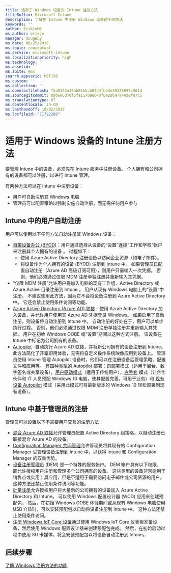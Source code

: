 ```yaml
---
title: 适用于 Windows 设备的 Intune 注册方法
titleSuffix: Microsoft Intune
description: 了解在 Intune 中注册 Windows 设备的不同方法
keywords: ''
author: ErikjeMS
ms.author: erikje
manager: dougeby
ms.date: 06/25/2019
ms.topic: conceptual
ms.service: microsoft-intune
ms.localizationpriority: high
ms.technology: ''
ms.assetid: ''
ms.suite: ems
search.appverid: MET150
ms.custom: ''
ms.collection: ''
ms.openlocfilehash: f5a8153a19ab81bbcb07b4fbb3e49328897c9d1d
ms.sourcegitcommit: 88b6e6d70f5fa15708e640f6e20b97a442ef07c5
ms.translationtype: HT
ms.contentlocale: zh-CN
ms.lasthandoff: 10/02/2019
ms.locfileid: "71722288"
---
```

# <a name="intune-enrollment-methods-for-windows-devices"></a>适用于 Windows 设备的 Intune 注册方法

要管理 Intune 中的设备，必须先在 Intune 服务中注册设备。 个人拥有和公司拥有的设备都可以注册，以进行 Intune 管理。 

有两种方法可以在 Intune 中注册设备：
- 用户可自助注册其 Windows 电脑 
- 管理员可以配置策略以强制实施自动注册，而无需任何用户参与

## <a name="user-self-enrollment-in-intune"></a>Intune 中的用户自助注册

用户可以使用以下任何方法自助注册其 Windows 设备：

- [自带设备办公 (BYOD)](https://docs.microsoft.com/intune-user-help/enroll-windows-10-device)：用户通过选择从设备的“设置”连接“工作和学校”帐户来注册其个人拥有的设备   。 过程如下：
  - 使用 Azure Active Directory 注册设备以访问企业资源（如电子邮件）。
  - 将设备作为个人拥有的设备 (BYOD) 注册到 Intune 中。
如果管理员已配置自动注册（Azure AD 高级订阅可用），则用户只需输入一次凭据。 否则，他们必须通过仅限 MDM 注册单独注册并重新输入其凭据。  
- “仅限 MDM 注册”允许用户将加入电脑的现有工作组、Active Directory 或 Azure Active 目录注册到 Intune  。 用户从现有 Windows 电脑上的“设置”中注册。 不建议使用此方法，因为它不会将设备注册到 Azure Active Directory 中。 它还会禁止使用条件访问等功能。
- [Azure Active Directory (Azure AD) 联接](https://docs.microsoft.com/azure/active-directory/user-help/user-help-join-device-on-network) - 使用 Azure Active Directory 加入设备，并允许用户使用其 Azure AD 凭据登录 Windows。 如果启用了自动注册，则设备将自动注册到 Intune 中。 自动注册的好处在于，用户可以单步执行过程。 否则，他们必须通过仅限 MDM 注册单独注册并重新输入其凭据。 用户在初始 Windows OOBE 或“设置”期间以这种方式注册。 该设备在 Intune 中标记为公司拥有的设备。
- [Autopilot](enrollment-autopilot.md) -自动执行 Azure AD 联接，并将新公司拥有的设备注册到 Intune。 此方法简化了开箱即用体验，无需将自定义操作系统映像应用到设备上。 管理员使用 Intune 管理 Autopilot 设备时，他们可以在注册设备后管理策略、配置文件和应用等。  有四种类型的 Autopilot 部署：[自部署模式](https://docs.microsoft.com/windows/deployment/windows-autopilot/self-deploying)（适用于展台、数字签名或共享设备），[用户驱动模式](https://docs.microsoft.com/windows/deployment/windows-autopilot/user-driven)（适用于传统用户），[白手套](https://docs.microsoft.com/windows/deployment/windows-autopilot/white-glove) 模式（让合作伙伴和 IT 人员预配 Windows 10 电脑，使其配置完善，可用于业务）和 [现有设备 Autopilot](https://docs.microsoft.com/windows/deployment/windows-autopilot/existing-devices) 模式（采用此模式可将最新版本的 Windows 10 轻松部署到现有设备）。

## <a name="administrator-based-enrollment-in-intune"></a>Intune 中基于管理员的注册

管理员可以设置以下不需要用户交互的注册方法：

- [混合 Azure AD 联接](https://docs.microsoft.com/windows/client-management/mdm/enroll-a-windows-10-device-automatically-using-group-policy)允许管理员配置 Active Directory 组策略，以自动注册已联接混合 Azure AD 的设备。 
- [Configuration Manager 共同管理](https://docs.microsoft.com/sccm/comanage/overview)允许管理员将其现有的 Configuration Manager 受管理设备注册到 Intune 中，以获得 Intune 和 Configuration Manager 的双重优势。 
- [设备注册管理员](device-enrollment-manager-enroll.md) (DEM) 是一个特殊的服务帐户。 DEM 帐户具有以下权限，即允许授权用户注册和管理多个公司拥有的设备。 这些类型的设备非常适用于销售点或实用工具应用，但是不适用于需要访问电子邮件或公司资源的用户。 这种方法还禁止使用条件访问等功能。 
- [批量注册](../windows-bulk-enroll.md)允许授权用户将大量新的公司拥有的设备加入 Azure Active Directory 和 Intune。 可以使用 Windows 配置设计器 (WCD) 应用来创建预配包。 然后，在初始 Windows OOBE 体验期间或从现有 Windows 电脑使用 USB 介质时，可以安装预配包以自动将设备注册到 Intune 中。 这种方法还禁止使用条件访问。 
- [注册 Windows IoT Core 设备](https://docs.microsoft.com/windows/iot-core/manage-your-device/intunedeviceenrollment)通过使用 Windows IoT Core 仪表板准备设备，然后使用 Windows 配置设计器来创建预配包完成。 然后，在初始启动过程中使用 SD 卡媒体，将会安装预配包以将设备自动注册到 Intune。

## <a name="next-steps"></a>后续步骤

[了解 Windows 注册方法的功能](enrollment-method-capab.md)
